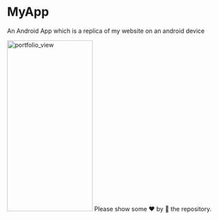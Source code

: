 # MyApp

An Android App which is a replica of my website on an android device

<img width="200" height="400" alt="portfolio_view" src="./assets/img/SmallDevices.jpg">
Please show some ❤ by 🌟 the repository.

